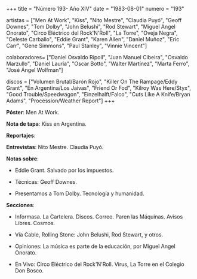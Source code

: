 +++
title = "Número 193- Año XIV"
date = "1983-08-01"
numero = "193"

artistas = ["Men At Work", "Kiss", "Nito Mestre", "Claudia Puyó", "Geoff Downes", "Tom Dolby", "John Belushi", "Rod Stewart", "Miguel Angel Onorato", "Circo Eléctrico del Rock'N'Roll", "La Torre", "Oveja Negra", "Celeste Carballo", "Eddie Grant", "Karen Allen", "Daniel Muñoz", "Eric Carr", "Gene Simmons", "Paul Stanley", "Vinnie Vincent"]

colaboradores= ["Daniel Osvaldo Ripoll", "Juan Manuel Cibeira", "Osvaldo Marzullo", "Daniel Lauría", "Oscar Botto", "Walter Martínez", "Marta Ferro", "José Ángel Wolfman"]

discos = ["Volumen Brutal/Barón Rojo", "Killer On The Rampage/Eddy Grant", "En Argentina/Los Jaivas", "Friend Or Fod", "Kilroy Was Here/Styx", "Good Trouble/Speedwagon", "Einzelhalft/Falco", "Cuts Like A Knife/Bryan Adams", "Procession/Weather Report"]
+++

**Póster**: Men At Work.

**Nota de tapa**: Kiss en Argentina.

**Reportajes**: 

**Entrevistas**: Nito Mestre. Claudia Puyó. 

**Notas sobre**:

- Eddie Grant. Salvado por los impuestos.

- Técnicas: Geoff Downes.

- Presentamos a Tom Dolby. Tecnología y humanidad.

**Secciones**:


- Informasa. La Cartelera. Discos. Correo. Paren las Máquinas. Avisos Libres. Cosmos. 

- Vía Cable, Rolling Stone: John Belushi, Rod Stewart, y otros.

- Opiniones: La música es parte de la educación, por Miguel Angel Onorato. 

- En Vivo: Circo Eléctrico del Rock'N'Roll. Virus, La Torre en el Colegio Don Bosco.